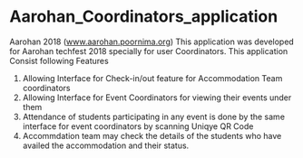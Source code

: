 # Aarohan_Coordinators_application
Aarohan 2018 (www.aarohan.poornima.org)
This application was developed for Aarohan techfest 2018  specially for user Coordinators.
This application Consist following Features
1. Allowing Interface for Check-in/out feature for Accommodation Team coordinators
2. Allowing Interface for Event Coordinators for viewing their events under them
3. Attendance of students participating in any event is done by the same interface for event coordinators by scanning Uniqye QR Code
4. Accommdation team may check the details of the students who have availed the accommodation and their status.
